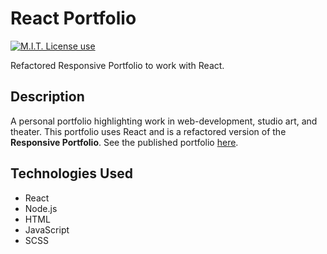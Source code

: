 # React Portfolio

<span align="left">

<a href="https://img.shields.io/badge/License-MIT-brightgreen?style=plastic"><img alt="M.I.T. License use" src="https://img.shields.io/badge/License-MIT-brightgreen?style=plastic"/></a>

Refactored Responsive Portfolio to work with React.

## Description

A personal portfolio highlighting work in web-development, studio art, and theater. This portfolio uses React and is a refactored version of the **Responsive Portfolio**. See the published portfolio [here](https://eamon02.github.io/react-portfolio-purple). 


## Technologies Used

- React
- Node.js
- HTML
- JavaScript
- SCSS
